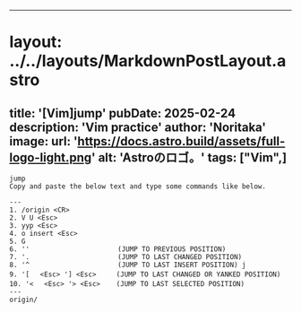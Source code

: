 
---
# layout: ../../layouts/MarkdownPostLayout.astro
title: '[Vim]jump'
pubDate: 2025-02-24
description: 'Vim practice'
author: 'Noritaka'
image:
    url: 'https://docs.astro.build/assets/full-logo-light.png'
    alt: 'Astroのロゴ。'
tags: ["Vim",]
---


```
jump
Copy and paste the below text and type some commands like below.

---
1. /origin <CR> 
2. V U <Esc>
3. yyp <Esc>
4. o insert <Esc>
5. G
6. ''                      (JUMP TO PREVIOUS POSITION)
7. '.                      (JUMP TO LAST CHANGED POSITION)
8. '^                      (JUMP TO LAST INSERT POSITION) j
9. '[ 　<Esc> '] <Esc>     (JUMP TO LAST CHANGED OR YANKED POSITION)
10. '< 　<Esc> '> <Esc>    (JUMP TO LAST SELECTED POSITION)
---
origin/
```
